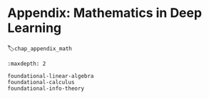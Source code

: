 # Appendix: Mathematics in Deep Learning
:label:`chap_appendix_math`

```toc
:maxdepth: 2

foundational-linear-algebra
foundational-calculus
foundational-info-theory
```

